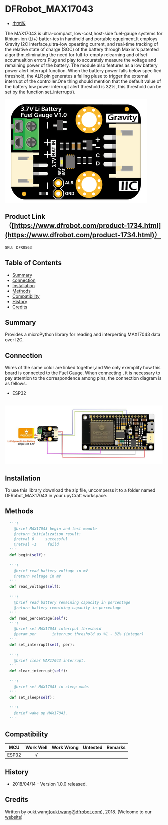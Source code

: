 # DFRobot_MAX17043

* [中文版](./README_CN.md)

The MAX17043 is ultra-compact, low-cost,host-side fuel-gauge systems for lithium-ion (Li+) batter-ies in handheld and portable 
equpiment.It employs Gravity I2C interface,ultra-low opearting current, and real-time tracking of the relative state of charge 
(SOC) of the battery through Maxim's patented algorithm,eliminating the need for full-to-empty relearning and offset accumualtion 
errors.Plug and play to accurately measure the voltage and remaining power of the battery. The module  also features as a low 
battery power alert interrupt function.  When the battery power falls below specified threshold, the ALR pin generates a falling 
pluse to trigger the external interrupt of the controller.One thing should mention that the default value of the battery low power
interrupt alert threshold is 32%, this threshold can be set by the function set_interrupt().

![产品效果图](../../resources/images/DFR0563.jpg) 

## Product Link（[https://www.dfrobot.com/product-1734.html](https://www.dfrobot.com/product-1734.html)）
    SKU: DFR0563

## Table of Contents
* [Summary](#summary)
* [connection](connection)
* [Installation](#installation)
* [Methods](#methods)
* [Compatibility](#compatibility)
* [History](#history)
* [Credits](#credits)

## Summary
Provides a microPython library for reading and interperting MAX17043 data over I2C.

## Connection
Wires of the same color are linked together,and We only exemplify how this board is connected to the Fuel Gauge.
When connecting , it is necessary to pay attention to the correspondence among pins, the connection diagram is as fellows.

* ESP32

<br>
<img src="../../resources/images/esp32.jpg">
<br>


## Installation

To use this library download the zip file, uncomperss it to a folder named DFRobot_MAX17043 in your upyCraft workspace.

## Methods

```python
  '''!
    @brief MAX17043 begin and test moudle
    @return initialization result:
    @retval 0     successful
    @retval -1     faild
  '''
  def begin(self):
    
  '''!
    @brief read battery voltage in mV
    @return voltage in mV
  '''    
  def read_voltage(self):
    
  '''!
    @brief read battery remaining capacity in percentage
    @return battery remaining capacity in percentage
  '''
  def read_percentage(self):
  '''!
    @brief set MAX17043 interrput threshold
    @param per       interrupt threshold as %1 - 32% (integer)
  '''
  def set_interrupt(self, per):
    
  '''!
    @brief clear MAX17043 interrupt.
  '''
  def clear_interrupt(self):
    
  '''!
    @brief set MAX17043 in sleep mode.
  '''
  def set_sleep(self):
    
  '''!
    @brief wake up MAX17043.
  ''' 

```
## Compatibility

| MCU                | Work Well | Work Wrong | Untested | Remarks |
| ------------------ | :-------: | :--------: | :------: | ------- |
|      ESP32         | √         |            |          |

## History

- 2018/04/14 - Version 1.0.0 released.

## Credits

Written by ouki.wang(ouki.wang@dfrobot.com), 2018. (Welcome to our [website](https://www.dfrobot.com/))
